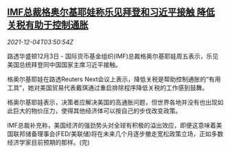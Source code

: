 <!--1638590463000-->
[IMF总裁格奥尔基耶娃称乐见拜登和习近平接触 降低关税有助于控制通胀](https://cn.reuters.com/article/imf-director-us-china-tariffs-1204-idCNKBS2IJ02T)
------

<div><i>2021-12-04T03:50:54Z</i></div><p>路透华盛顿12月3日 - 国际货币基金组织(IMF)总裁格奥尔基耶娃周五表示，乐见美国总统拜登同中国国家主席习近平接触。</p><p>格奥尔基耶娃在路透Reuters Next会议上表示，降低关税是帮助控制通胀的“有用工具”，她对美国贸易代表戴琪通过重启排除程序降低关税的工作感到鼓舞。</p><p>格奥尔基耶娃表示，决策者应解决美国的高通胀问题，但世界各地并没有也出现如此巨大的物价压力，使得其他经济体可以按自己的步伐改变政策。</p><p>IMF总裁补充称，美国经济的强劲势头对全球有积极的溢出效应，即便这意味着美国联邦储备理事会(FED/美联储)将在未来几个月逐步撤走宽松政策立场，正如多数经济学家目前预期的那样。(完)</p>
